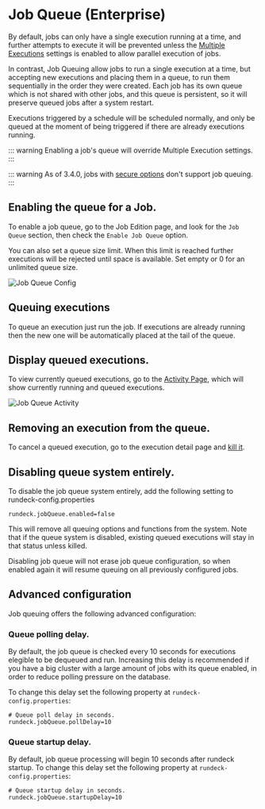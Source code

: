 # Job Queue (Enterprise)

By default, jobs can only have a single execution running at a time, and further attempts
to execute it will be prevented unless the [Multiple Executions](/manual/creating-jobs.md#multiple-executions)
settings is enabled to allow parallel execution of jobs.

In contrast, Job Queuing allow jobs to run a single execution at a time, but accepting new executions and placing
them in a queue, to run them sequentially in the order they were created. Each job has its own queue which is not shared with other jobs,
and this queue is persistent, so it will preserve queued jobs after a system restart.

Executions triggered by a schedule will be scheduled normally, and only be queued at the moment of being triggered
if there are already executions running.


::: warning
Enabling a job's queue will override Multiple Execution settings.
:::

::: warning
As of 3.4.0, jobs with [secure options](/manual/job-options.md#secure-options) don't support job queuing.
:::


## Enabling the queue for a Job.

To enable a job queue, go to the Job Edition page, and look for the `Job Queue` section, then
check the `Enable Job Queue` option.

You can also set a queue size limit. When this limit is reached further executions will be rejected until space is
available. Set empty or 0 for an unlimited queue size.

![Job Queue Config](/assets/img/jobqueue-config.png)

## Queuing executions

To queue an execution just run the job. If executions are already running then the new one
will be automatically placed at the tail of the queue.

## Display queued executions.

To view currently queued executions, go to the [Activity Page](/manual/08-activity.md), which will show currently
running and queued executions.

![Job Queue Activity](/assets/img/jobqueue-activity.png)

## Removing an execution from the queue.

To cancel a queued execution, go to the execution detail page and [kill it](/manual/jobs.md#killing-jobs). 

## Disabling queue system entirely.

To disable the job queue system entirely, add the following setting to rundeck-config.properties

  ```properties
  rundeck.jobQueue.enabled=false
  ```

This will remove all queuing options and functions from the system. 
Note that if the queue system is disabled, existing queued executions will stay in that status
unless killed.

Disabling job queue will not erase job queue configuration, so when enabled again it will resume queuing on
all previously configured jobs.

## Advanced configuration

Job queuing offers the following advanced configuration:

### Queue polling delay.

By default, the job queue is checked every 10 seconds for executions elegible to be dequeued and run.
Increasing this delay is recommended if you have a big cluster with a large amount of jobs with its queue enabled, 
in order to reduce polling pressure on the database.

To change this delay set the following property at `rundeck-config.properties`:

  ```properties
  # Queue poll delay in seconds.
  rundeck.jobQueue.pollDelay=10
  ```

### Queue startup delay.

By default, job queue processing will begin 10 seconds after rundeck startup. To change this delay
set the following property at `rundeck-config.properties`:

  ```properties
  # Queue startup delay in seconds.
  rundeck.jobQueue.startupDelay=10
  ```

